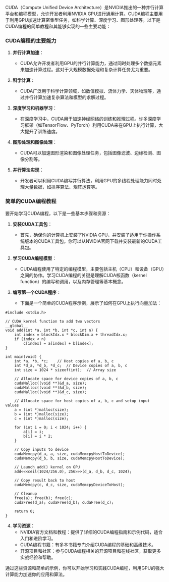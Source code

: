  
CUDA（Compute Unified Device Architecture）是NVIDIA推出的一种并行计算平台和编程模型，允许开发者利用NVIDIA GPU进行通用计算。CUDA编程主要用于利用GPU加速计算密集型任务，如科学计算、深度学习、图形处理等。以下是CUDA编程的简单教程和其能够实现的一些主要功能：

### CUDA编程的主要能力

1. **并行计算加速**：
   - CUDA允许开发者利用GPU的并行计算能力，通过同时处理多个数据元素来加速计算过程。这对于大规模数据处理和复杂计算任务尤为重要。

2. **科学计算**：
   - CUDA广泛用于科学计算领域，如数值模拟、流体力学、天体物理等，通过并行计算加速复杂算法和模型的求解过程。

3. **深度学习和机器学习**：
   - 在深度学习中，CUDA用于加速神经网络的训练和推理过程。许多深度学习框架（如TensorFlow、PyTorch）利用CUDA来在GPU上执行计算，大大提升了训练速度。

4. **图形处理和图像处理**：
   - CUDA可以加速图形渲染和图像处理任务，包括图像滤波、边缘检测、图像分割等。

5. **并行算法实现**：
   - 开发者可以利用CUDA编写并行算法，利用GPU的多线程处理能力同时处理大量数据，如排序算法、矩阵运算等。

### 简单的CUDA编程教程

要开始学习CUDA编程，以下是一些基本步骤和资源：

1. **安装CUDA工具包**：
   - 首先，确保你的计算机上安装了NVIDIA GPU，并安装了适用于你操作系统版本的CUDA工具包。你可以从NVIDIA官网下载并安装最新的CUDA工具包。

2. **学习CUDA编程模型**：
   - CUDA编程使用了特定的编程模型，主要包括主机（CPU）和设备（GPU）之间的协作。学习CUDA编程的关键是理解CUDA核函数（kernel function）的编写和调用，以及内存管理等基本概念。

3. **编写第一个CUDA程序**：
   - 下面是一个简单的CUDA程序示例，展示了如何在GPU上执行向量加法：

```cuda
#include <stdio.h>

// CUDA kernel function to add two vectors
__global__
void add(int *a, int *b, int *c, int n) {
    int index = blockIdx.x * blockDim.x + threadIdx.x;
    if (index < n)
        c[index] = a[index] + b[index];
}

int main(void) {
    int *a, *b, *c;    // Host copies of a, b, c
    int *d_a, *d_b, *d_c;  // Device copies of a, b, c
    int size = 1024 * sizeof(int);  // Array size

    // Allocate space for device copies of a, b, c
    cudaMalloc((void **)&d_a, size);
    cudaMalloc((void **)&d_b, size);
    cudaMalloc((void **)&d_c, size);

    // Allocate space for host copies of a, b, c and setup input values
    a = (int *)malloc(size); 
    b = (int *)malloc(size); 
    c = (int *)malloc(size);
    
    for (int i = 0; i < 1024; i++) {
        a[i] = i;
        b[i] = i * 2;
    }

    // Copy inputs to device
    cudaMemcpy(d_a, a, size, cudaMemcpyHostToDevice);
    cudaMemcpy(d_b, b, size, cudaMemcpyHostToDevice);

    // Launch add() kernel on GPU
    add<<<ceil(1024/256.0), 256>>>(d_a, d_b, d_c, 1024);

    // Copy result back to host
    cudaMemcpy(c, d_c, size, cudaMemcpyDeviceToHost);

    // Cleanup
    free(a); free(b); free(c);
    cudaFree(d_a); cudaFree(d_b); cudaFree(d_c);

    return 0;
}
```

4. **学习资源**：
   - NVIDIA官方文档和教程：提供了详细的CUDA编程指南和示例代码，适合入门和进阶学习。
   - CUDA编程书籍：有多本书籍专门介绍CUDA编程的基础和高级技术。
   - 开源项目和社区：参与CUDA编程相关的开源项目和在线社区，获取更多实战经验和帮助。

通过这些资源和简单的示例，你可以开始学习和实践CUDA编程，利用GPU的强大计算能力加速你的应用和算法。